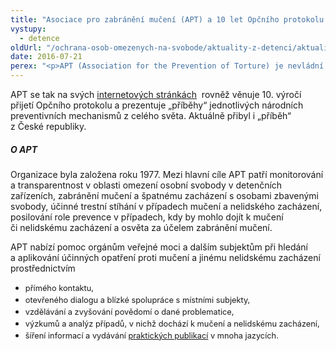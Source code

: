 ```yaml
---
title: "Asociace pro zabránění mučení (APT) a 10 let Opčního protokolu k Úmluvě proti mučení"
vystupy:
  - detence
oldUrl: "/ochrana-osob-omezenych-na-svobode/aktuality-z-detenci/aktuality-z-detenci-2016/asociace-pro-zabraneni-muceni-apt-a-10-let-opcniho-protokolu-k-umluve-proti-muceni/"
date: 2016-07-21
perex: "<p>APT (Association for the Prevention of Torture) je nevládní organizace se sídlem v Ženevě, která se velkou měrou podílela na tvorbě úmluv o zabránění mučení a stále celosvětově přispívá k prevenci mučení a špatného zacházení.</p>"
---
```


<!-- imported from the old website -->

<p>APT se tak na svých <a title="Otevření do nového okna" href="http://www.apt.ch/opcat10/" target="_blank">internetových stránkách</a>  rovněž věnuje 10. výročí přijetí Opčního protokolu a prezentuje „příběhy“ jednotlivých národních preventivních mechanismů z celého světa. Aktuálně přibyl i „příběh“ z České republiky.</p> <h5>O APT</h5> <p>Organizace byla založena roku 1977. Mezi hlavní cíle APT patří monitorování a transparentnost v oblasti omezení osobní svobody v detenčních zařízeních, zabránění mučení a špatnému zacházení s osobami zbavenými svobody, účinné trestní stíhání v případech mučení a nelidského zacházení, posilování role prevence v případech, kdy by mohlo dojít k mučení či nelidskému zacházení a osvěta za účelem zabránění mučení.</p> <p>APT nabízí pomoc orgánům veřejné moci a dalším subjektům při hledání a aplikování účinných opatření proti mučení a jinému nelidskému zacházení prostřednictvím</p><ul><li><span style="line-height: 17.92px; font-size: 12.8px;">přímého kontaktu,</span></li><li><span style="line-height: 17.92px; font-size: 12.8px;">otevřeného dialogu a blízké spolupráce s místními subjekty,</span></li><li><span style="line-height: 17.92px; font-size: 12.8px;">vzdělávání a zvyšování povědomí o dané problematice,</span></li><li><span style="line-height: 17.92px; font-size: 12.8px;">výzkumů a analýz případů, v nichž dochází k mučení a nelidskému zacházení,</span></li><li><span style="font-size: 12.8px;">šíření informací a vydávání </span><a href="http://www.apt.ch/en/categories_res/publications/" style="font-size: 12.8px;">praktických publikací</a><span style="font-size: 12.8px;"> v mnoha jazycích.</span></li></ul><p></p>
